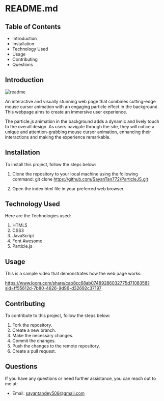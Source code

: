 # README.md

## Table of Contents
- Introduction
- Installation
- Technology Used
- Usage
- Contributing
- Questions

## Introduction

![readme](https://github.com/SayanTan772/ParticleJS/assets/92203629/f256adcf-9c04-439a-8d34-282c09af4124)

An interactive and visually stunning web page that combines cutting-edge mouse cursor animation with an engaging particle effect in the background. This webpage aims to create an immersive user experience.

The particle.js animation in the background adds a dynamic and lively touch to the overall design. As users navigate through the site, they will notice a unique and attention-grabbing mouse cursor animation, enhancing their interactions and making the experience remarkable.

## Installation
To install this project, follow the steps below:

1. Clone the repository to your local machine using the following command: git clone https://github.com/SayanTan772/ParticleJS.git

2. Open the index.html file in your preferred web browser.

## Technology Used
Here are the Technologies used:

1. HTML5
2. CSS3
3. JavaScript
4. Font Awesome
5. Particle.js

## Usage
This is a sample video that demonstrates how the web page works:

https://www.loom.com/share/cab8cc68ab07489286032775d7108358?sid=ff55612d-7b80-4826-9d96-d32692c37197

## Contributing
To contribute to this project, follow the steps below:

1. Fork the repository.
2. Create a new branch.
3. Make the necessary changes.
4. Commit the changes.
5. Push the changes to the remote repository.
6. Create a pull request.

## Questions
If you have any questions or need further assistance, you can reach out to me at:

- Email: sayantandey506@gmail.com
